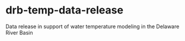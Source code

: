 # drb-temp-data-release
Data release in support of water temperature modeling in the Delaware River Basin
